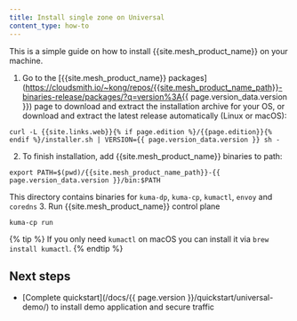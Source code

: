 ```yaml
---
title: Install single zone on Universal
content_type: how-to
---
```


This is a simple guide on how to install {{site.mesh_product_name}} on your machine.

1. Go to the [{{site.mesh_product_name}} packages](https://cloudsmith.io/~kong/repos/{{site.mesh_product_name_path}}-binaries-release/packages/?q=version%3A{{ page.version_data.version }})
   page to download and extract the installation archive for your OS, or download and extract the latest release automatically (Linux or macOS):
```shell
curl -L {{site.links.web}}{% if page.edition %}/{{page.edition}}{% endif %}/installer.sh | VERSION={{ page.version_data.version }} sh -
```
2. To finish installation, add {{site.mesh_product_name}} binaries to path:
```shell
export PATH=$(pwd)/{{site.mesh_product_name_path}}-{{ page.version_data.version }}/bin:$PATH
```
This directory contains binaries for `kuma-dp`, `kuma-cp`, `kumactl`, `envoy` and `coredns`
3. Run {{site.mesh_product_name}} control plane
```shell
kuma-cp run
```

{% tip %}
If you only need `kumactl` on macOS you can install it via `brew install kumactl`.
{% endtip %}


## Next steps
* [Complete quickstart](/docs/{{ page.version }}/quickstart/universal-demo/) to install demo application and secure traffic
